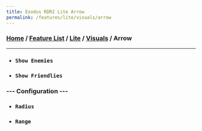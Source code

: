 ```yaml
---
title: Exodus RDR2 Lite Arrow
permalink: /features/lite/visuals/arrow
---
```

### [Home](/) / [Feature List](/features) / [Lite](/features/lite) / [Visuals](/features/lite/visuals) / Arrow
---
- ### `Show Enemies` 
- ### `Show Friendlies`
### --- Configuration ---
- ### `Radius`
- ### `Range`
